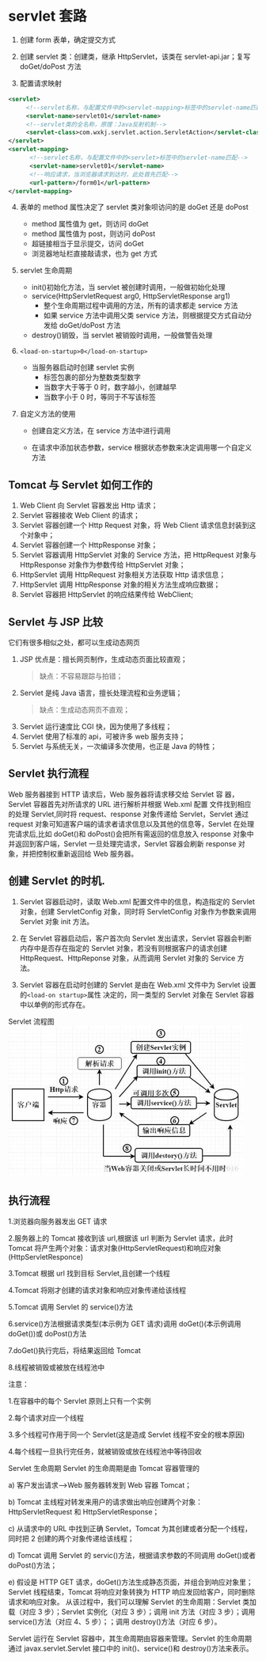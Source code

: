 # servlet 套路

1. 创建 form 表单，确定提交方式

2. 创建 servlet 类：创建类，继承 HttpServlet，该类在 servlet-api.jar；复写 doGet/doPost 方法

3. 配置请求映射

```xml
<servlet>
     <!--servlet名称，与配置文件中的<servlet-mapping>标签中的servlet-name匹配-->
     <servlet-name>servlet01</servlet-name>
     <!--servlet类的全名称，原理：Java反射机制-->
     <servlet-class>com.wxkj.servlet.action.ServletAction</servlet-class>
</servlet>
<servlet-mapping>
      <!--servlet名称，与配置文件中的<servlet>标签中的servlet-name匹配-->
      <servlet-name>servlet01</servlet-name>
      <!--响应请求，当浏览器请求到达时，此处首先匹配-->
      <url-pattern>/form01</url-pattern>
</servlet-mapping>
```

4. 表单的 method 属性决定了 servlet 类对象呗访问的是 doGet 还是 doPost

    - method 属性值为 get，则访问 doGet
    - method 属性值为 post，则访问 doPost
    - 超链接相当于显示提交，访问 doGet
    - 浏览器地址栏直接敲请求，也为 get 方式

5. servlet 生命周期

    - init()初始化方法，当 servlet 被创建时调用，一般做初始化处理
    - service(HttpServletRequest arg0, HttpServletResponse arg1)
        - 整个生命周期过程中调用的方法，所有的请求都走 service 方法
        - 如果 service 方法中调用父类 service 方法，则根据提交方式自动分发给 doGet/doPost 方法
    - destroy()销毁，当 servlet 被销毁时调用，一般做警告处理

6. `<load-on-startup>0</load-on-startup>`

    - 当服务器启动时创建 servlet 实例
        - 标签包裹的部分为整数类型数字
        - 当数字大于等于 0 时，数字越小，创建越早
        - 当数字小于 0 时，等同于不写该标签

7. 自定义方法的使用

    - 创建自定义方法，在 service 方法中进行调用

    - 在请求中添加状态参数，service 根据状态参数来决定调用哪一个自定义方法

## Tomcat 与 Servlet 如何工作的

1. Web Client 向 Servlet 容器发出 Http 请求；
2. Servlet 容器接收 Web Client 的请求；
3. Servlet 容器创建一个 Http Request 对象，将 Web Client 请求信息封装到这个对象中；
4. Servlet 容器创建一个 HttpResponse 对象；
5. Servlet 容器调用 HttpServlet 对象的 Service 方法，把 HttpRequest 对象与 HttpResponse 对象作为参数传给 HttpServlet 对象；
6. HttpServlet 调用 HttpRequest 对象相关方法获取 Http 请求信息；
7. HttpServlet 调用 HttpResponse 对象的相关方法生成响应数据；
8. Servlet 容器把 HttpServlet 的响应结果传给 WebClient;

## Servlet 与 JSP 比较

它们有很多相似之处，都可以生成动态网页

1. JSP 优点是：擅长网页制作，生成动态页面比较直观；
    > 缺点：不容易跟踪与拍错；
2. Servlet 是纯 Java 语言，擅长处理流程和业务逻辑；
    > 缺点：生成动态网页不直观；
3. Servlet 运行速度比 CGI 快，因为使用了多线程；
4. Servlet 使用了标准的 api，可被许多 web 服务支持；
5. Servlet 与系统无关，一次编译多次使用，也正是 Java 的特性；

## Servlet 执行流程

Web 服务器接到 HTTP 请求后，Web 服务器将请求移交给 Servlet 容
器，Servlet 容器首先对所请求的 URL 进行解析并根据 Web.xml 配置
文件找到相应的处理 Servlet,同时将 request、response 对象传递给
Servlet，Servlet 通过 request 对象可知道客户端的请求者请求信息以及其他的信息等，Servlet 在处理完请求后,比如 doGet()和 doPost()会把所有需返回的信息放入
response 对象中并返回到客户端，Servlet 一旦处理完请求，Servlet
容器会刷新 response 对象，并把控制权重新返回给 Web 服务器。

## 创建 Servlet 的时机.

1. Servlet 容器启动时，读取 Web.xml 配置文件中的信息，构造指定的 Servlet 对象，创建 ServletConfig 对象，同时将 ServletConfig 对象作为参数来调用 Servlet 对象 init 方法。

2. 在 Servlet 容器启动后，客户首次向 Servlet 发出请求，Servlet 容器会判断内存中是否存在指定的 Servlet 对象，若没有则根据客户的请求创建 HttpRequest、HttpReponse 对象，从而调用 Servlet 对象的 Service 方法。

3. Servlet 容器在启动时创建的 Servlet 是由在 Web.xml 文件中为 Servlet 设置的`<load-on startup>`属性 决定的，同一类型的 Servlet 对象在 Servlet 容器中以单例的形式存在。

Servlet 流程图
![servlet流程图](2023-04-13-22-16-34.png)

## 执行流程

1.浏览器向服务器发出 GET 请求

2.服务器上的 Tomcat 接收到该 url,根据该 url 判断为 Servlet 请求，此时 Tomcat 将产生两个对象：请求对象(HttpServletRequest)和响应对象(HttpServletResponce)

3.Tomcat 根据 url 找到目标 Servlet,且创建一个线程

4.Tomcat 将刚才创建的请求对象和响应对象传递给该线程

5.Tomcat 调用 Servlet 的 service()方法

6.service()方法根据请求类型(本示例为 GET 请求)调用 doGet()(本示例调用 doGet())或 doPost()方法

7.doGet()执行完后，将结果返回给 Tomcat

8.线程被销毁或被放在线程池中

注意：

1.在容器中的每个 Servlet 原则上只有一个实例

2.每个请求对应一个线程

3.多个线程可作用于同一个 Servlet(这是造成 Servlet 线程不安全的根本原因)

4.每个线程一旦执行完任务，就被销毁或放在线程池中等待回收

Servlet 生命周期
Servlet 的生命周期是由 Tomcat 容器管理的

a) 客户发出请求—>Web 服务器转发到 Web 容器 Tomcat；

b) Tomcat 主线程对转发来用户的请求做出响应创建两个对象：HttpServletRequest 和 HttpServletResponse；

c) 从请求中的 URL 中找到正确 Servlet，Tomcat 为其创建或者分配一个线程，同时把 2 创建的两个对象传递给该线程；

d) Tomcat 调用 Servlet 的 servic()方法，根据请求参数的不同调用 doGet()或者 doPost()方法；

e) 假设是 HTTP GET 请求，doGet()方法生成静态页面，并组合到响应对象里；
Servlet 线程结束，Tomcat 将响应对象转换为 HTTP 响应发回给客户，同时删除请求和响应对象。
从该过程中，我们可以理解 Servlet 的生命周期：Servlet 类加载（对应 3 步）；Servlet 实例化（对应 3 步）；调用 init 方法（对应 3 步）；调用 service()方法（对应 4、5 步）；；调用 destroy()方法（对应 6 步）。

Servlet 运行在 Servlet 容器中，其生命周期由容器来管理。Servlet 的生命周期通过 javax.servlet.Servlet 接口中的 init()、service()和 destroy()方法来表示。
